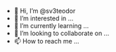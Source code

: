 - 👋 Hi, I’m @sv3teodor
- 👀 I’m interested in ...
- 🌱 I’m currently learning ...
- 💞️ I’m looking to collaborate on ...
- 📫 How to reach me ...

<!---
sv3teodor/sv3teodor is a ✨ special ✨ repository because its `README.md` (this file) appears on your GitHub profile.
You can click the Preview link to take a look at your changes.
--->
